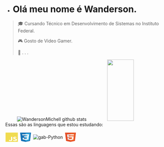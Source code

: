 -  # Olá meu nome é Wanderson.
 
>  🎓 Cursando Técnico em Desenvolvimento de Sistemas no Instituto Federal.
> 
>  🎮 Gosto de Video Gamer.
> 
>   💬 . . . 


<div align="center">  
  <img width="49%" height="195px" src="https://github-readme-stats.vercel.app/api?username=WandersonMichell&show_icons=true&count_private=true&hide_border=true&title_color=00FF7F&icon_color=00FF7F&text_color=ffff&bg_color=0d1117" alt="WandersonMichell github stats" /> 
  <img width="41%" height="195px" src="https://github-readme-stats.vercel.app/api/top-langs/?username=WandersonMichell&layout=compact&hide_border=true&title_color=00FF7F&text_color=ffff&bg_color=0d1117" />
</div>
 Essas são as linguagens que estou estudando:
<div style="display: inline_block"><br>
  <img align="center" alt="gab-Js" height="30" width="40" src="https://raw.githubusercontent.com/devicons/devicon/master/icons/javascript/javascript-plain.svg">
  <img align="center" alt="gab-CSS" height="30" width="40" src="https://raw.githubusercontent.com/devicons/devicon/master/icons/css3/css3-original.svg">
  <img align="center" alt="gab-Python" height="30" width="40" src="https://cdn.jsdelivr.net/gh/devicons/devicon/icons/python/python-original.svg" />
 <img align="center" alt="gab-HTML" height="30" width="40" src="https://raw.githubusercontent.com/devicons/devicon/master/icons/html5/html5-original.svg">
</div>

  
